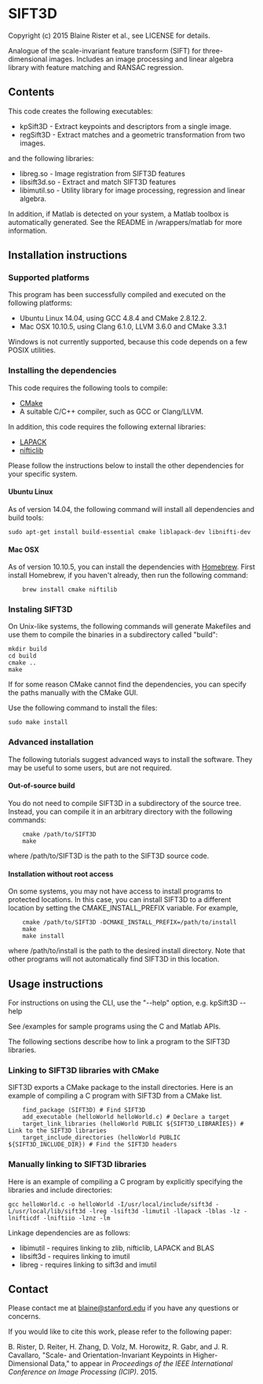# SIFT3D

Copyright (c) 2015 Blaine Rister et al., see LICENSE for details.

Analogue of the scale-invariant feature transform (SIFT) for three-dimensional images. Includes an image processing and linear algebra library with feature matching and RANSAC regression.

## Contents

This code creates the following executables:
- kpSift3D - Extract keypoints and descriptors from a single image.
- regSift3D - Extract matches and a geometric transformation from two images. 

and the following libraries:
- libreg.so - Image registration from SIFT3D features
- libsift3d.so - Extract and match SIFT3D features
- libimutil.so - Utility library for image processing, regression and linear algebra.

In addition, if Matlab is detected on your system, a Matlab toolbox is automatically generated. See the README in /wrappers/matlab for more information.

## Installation instructions

### Supported platforms

This program has been successfully compiled and executed on the following platforms:
- Ubuntu Linux 14.04, using GCC 4.8.4 and CMake 2.8.12.2.
- Mac OSX 10.10.5, using Clang 6.1.0, LLVM 3.6.0 and CMake 3.3.1

Windows is not currently supported, because this code depends on a few POSIX utilities.

### Installing the dependencies

This code requires the following tools to compile:
- [CMake](http://www.cmake.org)
- A suitable C/C++ compiler, such as GCC or Clang/LLVM.

In addition, this code requires the following external libraries:
- [LAPACK](http://www.netlib.org/lapack/)
- [nifticlib](http://sourceforge.net/projects/niftilib/files/nifticlib/)

Please follow the instructions below to install the other dependencies for your specific system.

#### Ubuntu Linux

As of version 14.04, the following command will install all dependencies and build tools:

	sudo apt-get install build-essential cmake liblapack-dev libnifti-dev

#### Mac OSX

As of version 10.10.5, you can install the dependencies with [Homebrew](http://brew.sh/). First install Homebrew, if you haven't already, then run the following command:
 
        brew install cmake niftilib

### Instaling SIFT3D 

On Unix-like systems, the following commands will generate Makefiles and use them to compile the binaries in a subdirectory called "build":

	mkdir build
	cd build
	cmake ..
	make

If for some reason CMake cannot find the dependencies, you can specify the paths manually with the CMake GUI. 

Use the following command to install the files:

	sudo make install

### Advanced installation

The following tutorials suggest advanced ways to install the software. They may be useful to some users, but are not required.

#### Out-of-source build

You do not need to compile SIFT3D in a subdirectory of the source tree. Instead, you can compile it in an arbitrary directory with the following commands:

        cmake /path/to/SIFT3D
        make

where /path/to/SIFT3D is the path to the SIFT3D source code.

#### Installation without root access

On some systems, you may not have access to install programs to protected locations. In this case, you can install SIFT3D to a different location by setting the CMAKE_INSTALL_PREFIX variable. For example,

        cmake /path/to/SIFT3D -DCMAKE_INSTALL_PREFIX=/path/to/install
        make
        make install

where /path/to/install is the path to the desired install directory. Note that other programs will not automatically find SIFT3D in this location.

## Usage instructions

For instructions on using the CLI, use the "--help" option, e.g. 
        kpSift3D --help

See /examples for sample programs using the C and Matlab APIs.

The following sections describe how to link a program to the SIFT3D libraries.

### Linking to SIFT3D libraries with CMake

SIFT3D exports a CMake package to the install directories. Here is an example of compiling a C program with SIFT3D from a CMake list.

        find_package (SIFT3D) # Find SIFT3D
        add_executable (helloWorld helloWorld.c) # Declare a target
        target_link_libraries (helloWorld PUBLIC ${SIFT3D_LIBRARIES}) # Link to the SIFT3D libraries
        target_include_directories (helloWorld PUBLIC ${SIFT3D_INCLUDE_DIR}) # Find the SIFT3D headers

### Manually linking to SIFT3D libraries

Here is an example of compiling a C program by explicitly specifying the libraries and include directories:

```
gcc helloWorld.c -o helloWorld -I/usr/local/include/sift3d -L/usr/local/lib/sift3d -lreg -lsift3d -limutil -llapack -lblas -lz -lnifticdf -lniftiio -lznz -lm
```

Linkage dependencies are as follows:
- libimutil - requires linking to zlib, nifticlib, LAPACK and BLAS
- libsift3d - requires linking to imutil
- libreg - requires linking to sift3d and imutil

## Contact

Please contact me at blaine@stanford.edu if you have any questions or concerns.

If you would like to cite this work, please refer to the following paper:

B. Rister, D. Reiter, H. Zhang, D. Volz, M. Horowitz, R. Gabr, and J. R. Cavallaro, "Scale- and Orientation-Invariant Keypoints in Higher-Dimensional Data," to appear in *Proceedings of the IEEE International Conference on Image Processing (ICIP)*. 2015.
